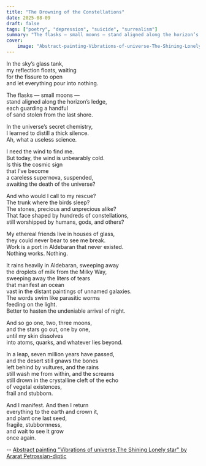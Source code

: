 ```yaml
---
title: "The Drowning of the Constellations"
date: 2025-08-09
draft: false
tags: ["poetry", "depression", "suicide", "surrealism"]
summary: "The flasks — small moons — stand aligned along the horizon’s ledge."
cover:
    image: "Abstract-painting-Vibrations-of-universe-The-Shining-Lonely-star-by-Ararat-Petrossian-diptic-e1508349705697.jpg"
---
```


In the sky’s glass tank,<br>
my reflection floats, waiting<br>
for the fissure to open<br>
and let everything pour into nothing.<br>

The flasks — small moons —<br>
stand aligned along the horizon’s ledge,<br>
each guarding a handful<br>
of sand stolen from the last shore.<br>

In the universe’s secret chemistry,<br>
I learned to distill a thick silence.<br>
Ah, what a useless science.<br>

I need the wind to find me.<br>
But today, the wind is unbearably cold.<br>
Is this the cosmic sign<br>
that I’ve become<br>
a careless supernova, suspended,<br>
awaiting the death of the universe?<br>

And who would I call to my rescue?<br>
The trunk where the birds sleep?<br>
The stones, precious and unprecious alike?<br>
That face shaped by hundreds of constellations,<br>
still worshipped by humans, gods, and others?<br>

My ethereal friends live in houses of glass,<br>
they could never bear to see me break.<br>
Work is a port in Aldebaran that never existed.<br>
Nothing works. Nothing.<br>

It rains heavily in Aldebaran, sweeping away<br>
the droplets of milk from the Milky Way,<br>
sweeping away the liters of tears<br>
that manifest an ocean<br>
vast in the distant paintings of unnamed galaxies.<br>
The words swim like parasitic worms<br>
feeding on the light.<br>
Better to hasten the undeniable arrival of night.<br>

And so go one, two, three moons,<br>
and the stars go out, one by one,<br>
until my skin dissolves<br>
into atoms, quarks, and whatever lies beyond.<br>

In a leap, seven million years have passed,<br>
and the desert still gnaws the bones<br>
left behind by vultures, and the rains<br>
still wash me from within, and the screams<br>
still drown in the crystalline cleft of the echo<br>
of vegetal existences,<br>
frail and stubborn.<br>

And I manifest. And then I return<br>
everything to the earth and crown it,<br>
and plant one last seed,<br>
fragile, stubbornness,<br>
and wait to see it grow<br>
once again.

--
[Abstract painting "Vibrations of universe,The Shining Lonely star" by Ararat Petrossian-diptic](https://petrossianart.com/vibrations-universe-portfolio/)
